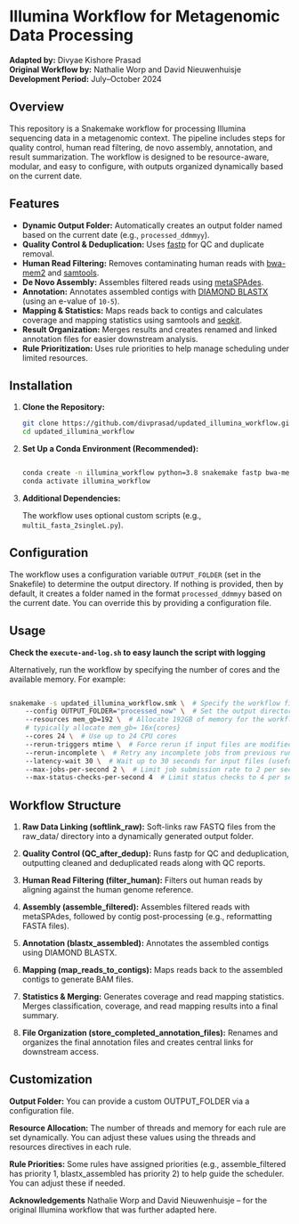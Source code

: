 # Illumina Workflow for Metagenomic Data Processing

**Adapted by:** Divyae Kishore Prasad  
**Original Workflow by:** Nathalie Worp and David Nieuwenhuisje  
**Development Period:** July–October 2024

## Overview

This repository is a Snakemake workflow for processing Illumina sequencing data in a metagenomic context. The pipeline includes steps for quality control, human read filtering, de novo assembly, annotation, and result summarization. The workflow is designed to be resource-aware, modular, and easy to configure, with outputs organized dynamically based on the current date.

## Features

- **Dynamic Output Folder:** Automatically creates an output folder named based on the current date (e.g., `processed_ddmmyy`).
- **Quality Control & Deduplication:** Uses [fastp](https://github.com/OpenGene/fastp) for QC and duplicate removal.
- **Human Read Filtering:** Removes contaminating human reads with [bwa-mem2](https://github.com/bwa-mem2/bwa-mem2) and [samtools](http://www.htslib.org/).
- **De Novo Assembly:** Assembles filtered reads using [metaSPAdes](https://cab.spbu.ru/software/spades/).
- **Annotation:** Annotates assembled contigs with [DIAMOND BLASTX](https://github.com/bbuchfink/diamond) (using an e-value of `10-5`).
- **Mapping & Statistics:** Maps reads back to contigs and calculates coverage and mapping statistics using samtools and [seqkit](https://bioinf.shenwei.me/seqkit/).
- **Result Organization:** Merges results and creates renamed and linked annotation files for easier downstream analysis.
- **Rule Prioritization:** Uses rule priorities to help manage scheduling under limited resources.


## Installation

1. **Clone the Repository:**

    ```bash
    git clone https://github.com/divprasad/updated_illumina_workflow.git
    cd updated_illumina_workflow
    ```

2. **Set Up a Conda Environment (Recommended):**

    ```bash

    conda create -n illumina_workflow python=3.8 snakemake fastp bwa-mem2 samtools spades diamond seqkit -c bioconda -c conda-forge
    conda activate illumina_workflow

    ```

3. **Additional Dependencies:**

   The workflow uses optional custom scripts (e.g., `multiL_fasta_2singleL.py`).

## Configuration

The workflow uses a configuration variable `OUTPUT_FOLDER` (set in the Snakefile) to determine the output directory. If nothing is provided, then by default, it creates a folder named in the format `processed_ddmmyy` based on the current date. You can override this by providing a configuration file.

## Usage

**Check the `execute-and-log.sh` to easy launch the script with logging**

Alternatively, run the workflow by specifying the number of cores and the available memory. For example:

```bash

snakemake -s updated_illumina_workflow.smk \  # Specify the workflow file
    --config OUTPUT_FOLDER="processed_now" \  # Set the output directory
    --resources mem_gb=192 \  # Allocate 192GB of memory for the workflow
    # typically allocate mem_gb= 16x{cores}
    --cores 24 \  # Use up to 24 CPU cores
    --rerun-triggers mtime \  # Force rerun if input files are modified (based on modification time)
    --rerun-incomplete \  # Retry any incomplete jobs from previous runs
    --latency-wait 30 \  # Wait up to 30 seconds for input files (useful for network filesystems)
    --max-jobs-per-second 2 \  # Limit job submission rate to 2 per second
    --max-status-checks-per-second 4  # Limit status checks to 4 per second

```

##  Workflow Structure

1. **Raw Data Linking (softlink_raw):**
Soft-links raw FASTQ files from the raw_data/ directory into a dynamically generated output folder.

2. **Quality Control (QC_after_dedup):**
Runs fastp for QC and deduplication, outputting cleaned and deduplicated reads along with QC reports.

3. **Human Read Filtering (filter_human):**
Filters out human reads by aligning against the human genome reference.

4. **Assembly (assemble_filtered):**
Assembles filtered reads with metaSPAdes, followed by contig post-processing (e.g., reformatting FASTA files).

5. **Annotation (blastx_assembled):**
Annotates the assembled contigs using DIAMOND BLASTX.

6. **Mapping (map_reads_to_contigs):**
Maps reads back to the assembled contigs to generate BAM files.

7. **Statistics & Merging:** Generates coverage and read mapping statistics. Merges classification, coverage, and read mapping results into a final summary.

8. **File Organization (store_completed_annotation_files):** Renames and organizes the final annotation files and creates central links for downstream access.

## Customization

**Output Folder:**
You can provide a custom OUTPUT_FOLDER via a configuration file.

**Resource Allocation:**
The number of threads and memory for each rule are set dynamically. You can adjust these values using the threads and resources directives in each rule.

**Rule Priorities:**
Some rules have assigned priorities (e.g., assemble_filtered has priority 1, blastx_assembled has priority 2) to help guide the scheduler. You can adjust these if needed.

**Acknowledgements**
Nathalie Worp and David Nieuwenhuisje – for the original Illumina workflow that was further adapted here.
